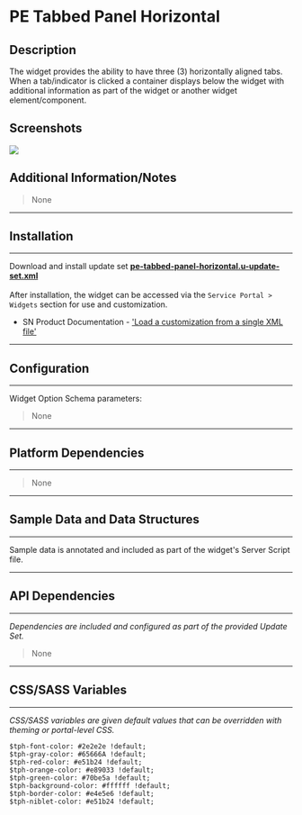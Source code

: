 # PE Tabbed Panel Horizontal

## Description

The widget provides the ability to have three (3) horizontally aligned tabs.
When a tab/indicator is clicked a container displays below the widget with additional information as part of the widget or another widget element/component.

## Screenshots
![](../images/pe-tabbed-panel-horizontal.png)

## Additional Information/Notes
> None
---
## Installation
---
Download and install update set **[pe-tabbed-panel-horizontal.u-update-set.xml](https://github.com/platform-experience/serviceportal-widget-library/blob/master/pe-tabbed-panel-horizontal/pe-tabbed-panel-horizontal.u-update-set.xml)** <br/><br/>
After installation, the widget can be accessed via the `Service Portal > Widgets` section for use and customization.<br/>
* SN Product Documentation - ['Load a customization from a single XML file'](https://docs.servicenow.com/bundle/istanbul-application-development/page/build/system-update-sets/task/t_LoadCustomizationsFromAnXMLFile.html)

---
## Configuration
---
Widget Option Schema parameters:
> None
---
## Platform Dependencies
---
> None
---
## Sample Data and Data Structures
---
Sample data is annotated and included as part of the widget's Server Script file.

---
## API Dependencies
---
<i>Dependencies are included and configured as part of the provided Update Set.</i>
> None
---
## CSS/SASS Variables
---
_CSS/SASS variables are given default values that can be overridden with theming or portal-level CSS._

`$tph-font-color: #2e2e2e !default;`<br/>
`$tph-gray-color: #65666A !default;`<br/>
`$tph-red-color: #e51b24 !default;`<br/>
`$tph-orange-color: #e89033 !default;`<br/>
`$tph-green-color: #70be5a !default;`<br/>
`$tph-background-color: #ffffff !default;`<br/>
`$tph-border-color: #e4e5e6 !default;`<br/>
`$tph-niblet-color: #e51b24 !default;`<br/>